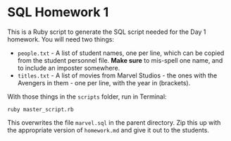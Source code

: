 # SQL Homework 1

This is a Ruby script to generate the SQL script needed for the Day 1 homework. You will need two things:

* `people.txt` - A list of student names, one per line, which can be copied from the student personnel file. **Make sure** to mis-spell one name, and to include an imposter somewhere.
* `titles.txt` - A list of movies from Marvel Studios - the ones with the Avengers in them - one per line, with the year in (brackets).

With those things in the `scripts` folder, run in Terminal:

```
ruby master_script.rb
```

This overwrites the file `marvel.sql` in the parent directory. Zip this up with the appropriate version of `homework.md` and give it out to the students.
